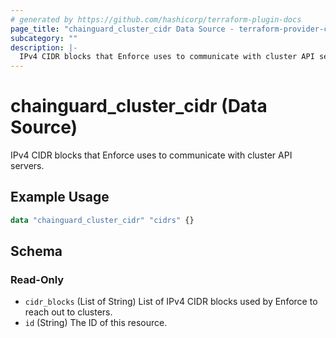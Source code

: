 ```yaml
---
# generated by https://github.com/hashicorp/terraform-plugin-docs
page_title: "chainguard_cluster_cidr Data Source - terraform-provider-chainguard"
subcategory: ""
description: |-
  IPv4 CIDR blocks that Enforce uses to communicate with cluster API servers.
---
```


# chainguard_cluster_cidr (Data Source)

IPv4 CIDR blocks that Enforce uses to communicate with cluster API servers.

## Example Usage

```terraform
data "chainguard_cluster_cidr" "cidrs" {}
```

<!-- schema generated by tfplugindocs -->
## Schema

### Read-Only

- `cidr_blocks` (List of String) List of IPv4 CIDR blocks used by Enforce to reach out to clusters.
- `id` (String) The ID of this resource.
